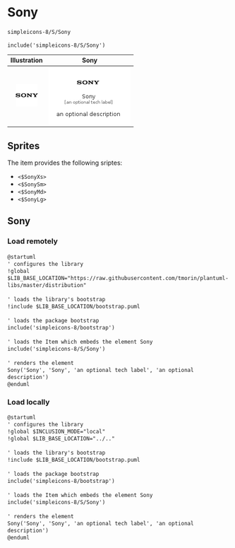 # Sony


```text
simpleicons-8/S/Sony
```

```text
include('simpleicons-8/S/Sony')
```



| Illustration | Sony |
| :---: | :---: |
| ![illustration for Illustration](../../simpleicons-8/S/Sony.png) | ![illustration for Sony](../../simpleicons-8/S/Sony.Local.png) |



## Sprites
The item provides the following sriptes:

- `<$SonyXs>`
- `<$SonySm>`
- `<$SonyMd>`
- `<$SonyLg>`





## Sony

### Load remotely
```plantuml
@startuml
' configures the library
!global $LIB_BASE_LOCATION="https://raw.githubusercontent.com/tmorin/plantuml-libs/master/distribution"

' loads the library's bootstrap
!include $LIB_BASE_LOCATION/bootstrap.puml

' loads the package bootstrap
include('simpleicons-8/bootstrap')

' loads the Item which embeds the element Sony
include('simpleicons-8/S/Sony')

' renders the element
Sony('Sony', 'Sony', 'an optional tech label', 'an optional description')
@enduml
```

### Load locally
```plantuml
@startuml
' configures the library
!global $INCLUSION_MODE="local"
!global $LIB_BASE_LOCATION="../.."

' loads the library's bootstrap
!include $LIB_BASE_LOCATION/bootstrap.puml

' loads the package bootstrap
include('simpleicons-8/bootstrap')

' loads the Item which embeds the element Sony
include('simpleicons-8/S/Sony')

' renders the element
Sony('Sony', 'Sony', 'an optional tech label', 'an optional description')
@enduml
```

